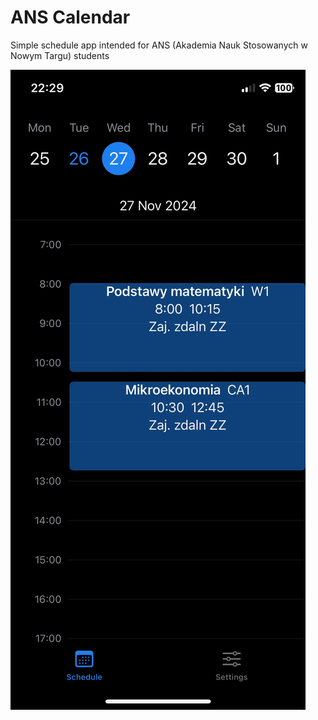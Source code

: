 #  ANS Calendar

Simple schedule app intended for ANS (Akademia Nauk Stosowanych w Nowym Targu) students

![Schedule screenshot](https://github.com/selvalt7/ANS-Calendar/blob/main/Images/IMG_6306.jpeg)
